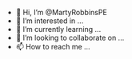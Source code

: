 - 👋 Hi, I’m @MartyRobbinsPE
- 👀 I’m interested in ...
- 🌱 I’m currently learning ...
- 💞️ I’m looking to collaborate on ...
- 📫 How to reach me ...

<!---
MartyRobbinsPE/MartyRobbinsPE is a ✨ special ✨ repository because its `README.md` (this file) appears on your GitHub profile.
You can click the Preview link to take a look at your changes.
--->
